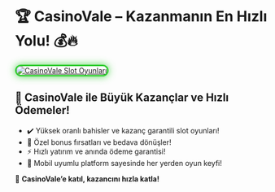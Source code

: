 <h1>🏆 CasinoVale – Kazanmanın En Hızlı Yolu! 💰🔥</h1>
<p><a title="CasinoVale Slot Oyunları" href="https://shortir.online/casinovale"> <img style="max-width: 100%; border: 3px solid #32CD32; border-radius: 15px; box-shadow: 0px 0px 15px rgba(50, 205, 50, 0.8);" src="https://i.ibb.co/3fchp7T/casinovale-banner.jpg" alt="CasinoVale Slot Oyunları" /> </a></p>
<h2>🚀 CasinoVale ile Büyük Kazançlar ve Hızlı Ödemeler!</h2>
<ul>
  <li>✔️ Yüksek oranlı bahisler ve kazanç garantili slot oyunları!</li>
  <li>🎁 Özel bonus fırsatları ve bedava dönüşler!</li>
  <li>⚡️ Hızlı yatırım ve anında ödeme garantisi!</li>
  <li>📱 Mobil uyumlu platform sayesinde her yerden oyun keyfi!</li>
</ul>
<p>💎 <strong>CasinoVale’e katıl, kazancını hızla katla!</strong></p>
